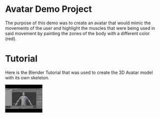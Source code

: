 # Avatar Demo Project
The purpose of this demo was to create an avatar that would mimic the movements of the user and highlight the muscles that were being used in said movement by painting the zones of the body with a different color (red).

# Tutorial
Here is the Blender Tutorial that was used to create the 3D Avatar model with its own skeleton.

[![Watch the video](./images/thumbnail_blender_tutorial.jpg)](https://www.youtube.com/watch?v=7KHd1FSg3wo&feature=youtu.be)

